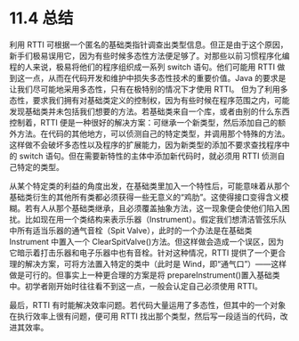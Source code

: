 # 11.4 总结

利用 RTTI 可根据一个匿名的基础类指针调查出类型信息。但正是由于这个原因，新手们极易误用它，因为有些时候多态性方法便足够了。对那些以前习惯程序化编程的人来说，极易将他们的程序组织成一系列 switch 语句。他们可能用 RTTI 做到这一点，从而在代码开发和维护中损失多态性技术的重要价值。Java 的要求是让我们尽可能地采用多态性，只有在极特别的情况下才使用 RTTI。
但为了利用多态性，要求我们拥有对基础类定义的控制权，因为有些时候在程序范围之内，可能发现基础类并未包括我们想要的方法。若基础类来自一个库，或者由别的什么东西控制着，RTTI 便是一种很好的解决方案：可继承一个新类型，然后添加自己的额外方法。在代码的其他地方，可以侦测自己的特定类型，并调用那个特殊的方法。这样做不会破坏多态性以及程序的扩展能力，因为新类型的添加不要求查找程序中的 switch 语句。但在需要新特性的主体中添加新代码时，就必须用 RTTI 侦测自己特定的类型。

从某个特定类的利益的角度出发，在基础类里加入一个特性后，可能意味着从那个基础类衍生的其他所有类都必须获得一些无意义的“鸡肋”。这使得接口变得含义模糊。若有人从那个基础类继承，且必须覆盖抽象方法，这一现象便会使他们陷入困扰。比如现在用一个类结构来表示乐器（Instrument）。假定我们想清洁管弦乐队中所有适当乐器的通气音栓（Spit Valve），此时的一个办法是在基础类 Instrument 中置入一个 ClearSpitValve()方法。但这样做会造成一个误区，因为它暗示着打击乐器和电子乐器中也有音栓。针对这种情况，RTTI 提供了一个更合理的解决方案，可将方法置入特定的类中（此时是 Wind，即“通气口”）——这样做是可行的。但事实上一种更合理的方案是将 prepareInstrument()置入基础类中。初学者刚开始时往往看不到这一点，一般会认定自己必须使用 RTTI。

最后，RTTI 有时能解决效率问题。若代码大量运用了多态性，但其中的一个对象在执行效率上很有问题，便可用 RTTI 找出那个类型，然后写一段适当的代码，改进其效率。
